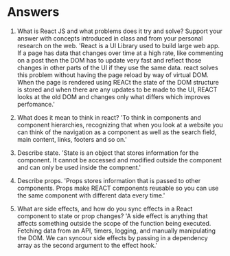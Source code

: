 # Answers

1. What is React JS and what problems does it try and solve? Support your answer with concepts introduced in class and from your personal research on the web. 'React is a UI Library used to build large web app. If a page has data that changes over time at a high rate, like commenting on a post then the DOM has to update very fast and reflect those changes in other parts of the UI if they use the same data. react solves this problem without having the page reload by way of virtual DOM. When the page is rendered using REACt the state of the DOM structure is stored and when there are any updates to be made to the UI, REACT looks at the old DOM and changes only what differs which improves perfomance.'

1. What does it mean to think in react? 'To think in components and component hierarchies, recognizing that when you look at a website you can think of the navigation as a component as well as the search field, main content, links, footers and so on.'

1. Describe state. 'State is an object that stores information for the component. It cannot be accessed and modified outside the component and can only be used inside the compnent.'

1. Describe props. 'Props stores information that is passed to other components. Props make REACT components reusable so you can use the same component with different data every time.'

1. What are side effects, and how do you sync effects in a React component to state or prop changes? 'A side effect is anything that affects something outside the scope of the function being executed. Fetching data from an API, timers, logging, and manually manipulating the DOM. We can syncour side effects by passing in a dependency array as the second argument to the effect hook.'
